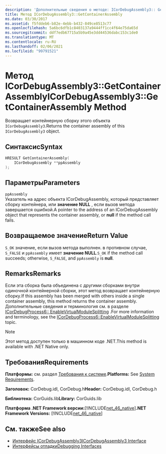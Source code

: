 ```yaml
---
description: 'Дополнительные сведения о методе: ICorDebugAssembly3:: GetContainerAssembly'
title: Метод ICorDebugAssembly3::GetContainerAssembly
ms.date: 03/30/2017
ms.assetid: f5fddeb6-b82e-4ebb-b432-849ce8513c77
ms.openlocfilehash: 5a6bc6dfb1c8403137a9444ff1cc4f64e75da65d
ms.sourcegitcommit: ddf7edb67715a5b9a45e3dd44536dabc153c1de0
ms.translationtype: MT
ms.contentlocale: ru-RU
ms.lasthandoff: 02/06/2021
ms.locfileid: "99791521"
---
```

# <a name="icordebugassembly3getcontainerassembly-method"></a><span data-ttu-id="95ad6-103">Метод ICorDebugAssembly3::GetContainerAssembly</span><span class="sxs-lookup"><span data-stu-id="95ad6-103">ICorDebugAssembly3::GetContainerAssembly Method</span></span>

<span data-ttu-id="95ad6-104">Возвращает контейнерную сборку этого объекта `ICorDebugAssembly3`.</span><span class="sxs-lookup"><span data-stu-id="95ad6-104">Returns the container assembly of this `ICorDebugAssembly3` object.</span></span>  
  
## <a name="syntax"></a><span data-ttu-id="95ad6-105">Синтаксис</span><span class="sxs-lookup"><span data-stu-id="95ad6-105">Syntax</span></span>  
  
```cpp  
HRESULT GetContainerAssembly(  
    ICorDebugAssembly **ppAssembly  
);  
```  
  
## <a name="parameters"></a><span data-ttu-id="95ad6-106">Параметры</span><span class="sxs-lookup"><span data-stu-id="95ad6-106">Parameters</span></span>  

 `ppAssembly`  
 <span data-ttu-id="95ad6-107">Указатель на адрес объекта ICorDebugAssembly, который представляет сборку контейнера, или **значение NULL** , если вызов метода завершается ошибкой.</span><span class="sxs-lookup"><span data-stu-id="95ad6-107">A pointer to the address of an ICorDebugAssembly object that represents the container assembly, or **null** if the method call fails.</span></span>  
  
## <a name="return-value"></a><span data-ttu-id="95ad6-108">Возвращаемое значение</span><span class="sxs-lookup"><span data-stu-id="95ad6-108">Return Value</span></span>  

 <span data-ttu-id="95ad6-109">`S_OK` значение, если вызов метода выполнен. в противном случае, `S_FALSE` и `ppAssembly` имеет **значение NULL**.</span><span class="sxs-lookup"><span data-stu-id="95ad6-109">`S_OK` if the method call succeeds; otherwise, `S_FALSE`, and `ppAssembly` is **null**.</span></span>  
  
## <a name="remarks"></a><span data-ttu-id="95ad6-110">Remarks</span><span class="sxs-lookup"><span data-stu-id="95ad6-110">Remarks</span></span>  

 <span data-ttu-id="95ad6-111">Если эта сборка была объединена с другими сборками внутри одиночной контейнерной сборки, этот метод возвращает контейнерную сборку.</span><span class="sxs-lookup"><span data-stu-id="95ad6-111">If this assembly has been merged with others inside a single container assembly, this method returns the container assembly.</span></span> <span data-ttu-id="95ad6-112">Дополнительные сведения и терминология см. в разделе [ICorDebugProcess6:: EnableVirtualModuleSplitting](icordebugprocess6-enablevirtualmodulesplitting-method.md) .</span><span class="sxs-lookup"><span data-stu-id="95ad6-112">For more information and terminology, see the [ICorDebugProcess6::EnableVirtualModuleSplitting](icordebugprocess6-enablevirtualmodulesplitting-method.md) topic.</span></span>  
  
> [!NOTE]
> <span data-ttu-id="95ad6-113">Этот метод доступен только в машинном коде .NET.</span><span class="sxs-lookup"><span data-stu-id="95ad6-113">This method is available with .NET Native only.</span></span>  
  
## <a name="requirements"></a><span data-ttu-id="95ad6-114">Требования</span><span class="sxs-lookup"><span data-stu-id="95ad6-114">Requirements</span></span>  

 <span data-ttu-id="95ad6-115">**Платформы:** см. раздел [Требования к системе](../../get-started/system-requirements.md).</span><span class="sxs-lookup"><span data-stu-id="95ad6-115">**Platforms:** See [System Requirements](../../get-started/system-requirements.md).</span></span>  
  
 <span data-ttu-id="95ad6-116">**Заголовок:** CorDebug.idl, CorDebug.h</span><span class="sxs-lookup"><span data-stu-id="95ad6-116">**Header:** CorDebug.idl, CorDebug.h</span></span>  
  
 <span data-ttu-id="95ad6-117">**Библиотека:** CorGuids.lib</span><span class="sxs-lookup"><span data-stu-id="95ad6-117">**Library:** CorGuids.lib</span></span>  
  
 <span data-ttu-id="95ad6-118">**Платформа .NET Framework версии:**[!INCLUDE[net_46_native](../../../../includes/net-46-native-md.md)]</span><span class="sxs-lookup"><span data-stu-id="95ad6-118">**.NET Framework Versions:** [!INCLUDE[net_46_native](../../../../includes/net-46-native-md.md)]</span></span>  
  
## <a name="see-also"></a><span data-ttu-id="95ad6-119">См. также</span><span class="sxs-lookup"><span data-stu-id="95ad6-119">See also</span></span>

- [<span data-ttu-id="95ad6-120">Интерфейс ICorDebugAssembly3</span><span class="sxs-lookup"><span data-stu-id="95ad6-120">ICorDebugAssembly3 Interface</span></span>](icordebugassembly3-interface.md)
- [<span data-ttu-id="95ad6-121">Интерфейсы отладки</span><span class="sxs-lookup"><span data-stu-id="95ad6-121">Debugging Interfaces</span></span>](debugging-interfaces.md)
